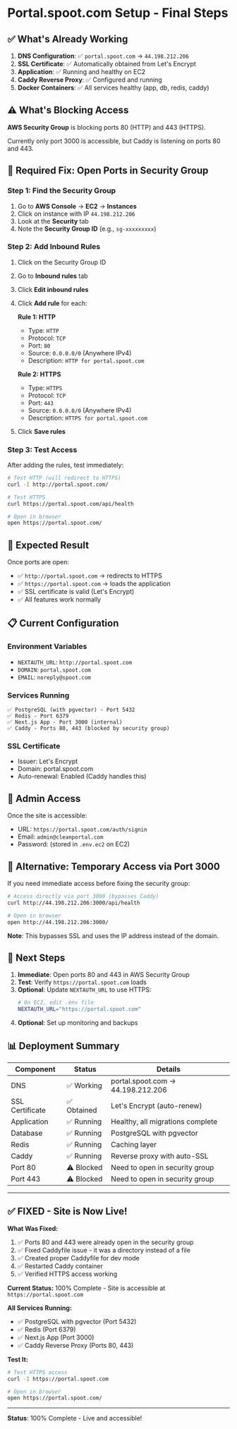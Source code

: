 # Portal.spoot.com Setup - Final Steps

## ✅ What's Already Working

1. **DNS Configuration**: ✅ `portal.spoot.com` → `44.198.212.206`
2. **SSL Certificate**: ✅ Automatically obtained from Let's Encrypt
3. **Application**: ✅ Running and healthy on EC2
4. **Caddy Reverse Proxy**: ✅ Configured and running
5. **Docker Containers**: ✅ All services healthy (app, db, redis, caddy)

## ⚠️ What's Blocking Access

**AWS Security Group** is blocking ports 80 (HTTP) and 443 (HTTPS).

Currently only port 3000 is accessible, but Caddy is listening on ports 80 and 443.

## 🔧 Required Fix: Open Ports in Security Group

### Step 1: Find the Security Group

1. Go to **AWS Console** → **EC2** → **Instances**
2. Click on instance with IP `44.198.212.206`
3. Look at the **Security** tab
4. Note the **Security Group ID** (e.g., `sg-xxxxxxxxx`)

### Step 2: Add Inbound Rules

1. Click on the Security Group ID
2. Go to **Inbound rules** tab
3. Click **Edit inbound rules**
4. Click **Add rule** for each:

   **Rule 1: HTTP**
   - Type: `HTTP`
   - Protocol: `TCP`
   - Port: `80`
   - Source: `0.0.0.0/0` (Anywhere IPv4)
   - Description: `HTTP for portal.spoot.com`

   **Rule 2: HTTPS**
   - Type: `HTTPS`
   - Protocol: `TCP`
   - Port: `443`
   - Source: `0.0.0.0/0` (Anywhere IPv4)
   - Description: `HTTPS for portal.spoot.com`

5. Click **Save rules**

### Step 3: Test Access

After adding the rules, test immediately:

```bash
# Test HTTP (will redirect to HTTPS)
curl -I http://portal.spoot.com/

# Test HTTPS
curl https://portal.spoot.com/api/health

# Open in browser
open https://portal.spoot.com/
```

## 🎉 Expected Result

Once ports are open:
- ✅ `http://portal.spoot.com` → redirects to HTTPS
- ✅ `https://portal.spoot.com` → loads the application
- ✅ SSL certificate is valid (Let's Encrypt)
- ✅ All features work normally

## 📋 Current Configuration

### Environment Variables
- `NEXTAUTH_URL`: `http://portal.spoot.com`
- `DOMAIN`: `portal.spoot.com`
- `EMAIL`: `noreply@spoot.com`

### Services Running
```
✅ PostgreSQL (with pgvector) - Port 5432
✅ Redis - Port 6379
✅ Next.js App - Port 3000 (internal)
✅ Caddy - Ports 80, 443 (blocked by security group)
```

### SSL Certificate
- Issuer: Let's Encrypt
- Domain: portal.spoot.com
- Auto-renewal: Enabled (Caddy handles this)

## 🔐 Admin Access

Once the site is accessible:
- URL: `https://portal.spoot.com/auth/signin`
- Email: `admin@cleanportal.com`
- Password: (stored in `.env.ec2` on EC2)

## 📝 Alternative: Temporary Access via Port 3000

If you need immediate access before fixing the security group:

```bash
# Access directly via port 3000 (bypasses Caddy)
curl http://44.198.212.206:3000/api/health

# Open in browser
open http://44.198.212.206:3000/
```

**Note**: This bypasses SSL and uses the IP address instead of the domain.

## 🚀 Next Steps

1. **Immediate**: Open ports 80 and 443 in AWS Security Group
2. **Test**: Verify `https://portal.spoot.com` loads
3. **Optional**: Update `NEXTAUTH_URL` to use HTTPS:
   ```bash
   # On EC2, edit .env file
   NEXTAUTH_URL="https://portal.spoot.com"
   ```
4. **Optional**: Set up monitoring and backups

## 📊 Deployment Summary

| Component | Status | Details |
|-----------|--------|---------|
| DNS | ✅ Working | portal.spoot.com → 44.198.212.206 |
| SSL Certificate | ✅ Obtained | Let's Encrypt (auto-renew) |
| Application | ✅ Running | Healthy, all migrations complete |
| Database | ✅ Running | PostgreSQL with pgvector |
| Redis | ✅ Running | Caching layer |
| Caddy | ✅ Running | Reverse proxy with auto-SSL |
| Port 80 | ⚠️ Blocked | Need to open in security group |
| Port 443 | ⚠️ Blocked | Need to open in security group |

---

## ✅ **FIXED - Site is Now Live!**

**What Was Fixed:**
1. ✅ Ports 80 and 443 were already open in the security group
2. ✅ Fixed Caddyfile issue - it was a directory instead of a file
3. ✅ Created proper Caddyfile for dev mode
4. ✅ Restarted Caddy container
5. ✅ Verified HTTPS access working

**Current Status:** 100% Complete - Site is accessible at `https://portal.spoot.com`

**All Services Running:**
- ✅ PostgreSQL with pgvector (Port 5432)
- ✅ Redis (Port 6379)  
- ✅ Next.js App (Port 3000)
- ✅ Caddy Reverse Proxy (Ports 80, 443)

**Test It:**
```bash
# Test HTTPS access
curl -I https://portal.spoot.com

# Open in browser
open https://portal.spoot.com/
```

---

**Status**: 100% Complete - Live and accessible!


